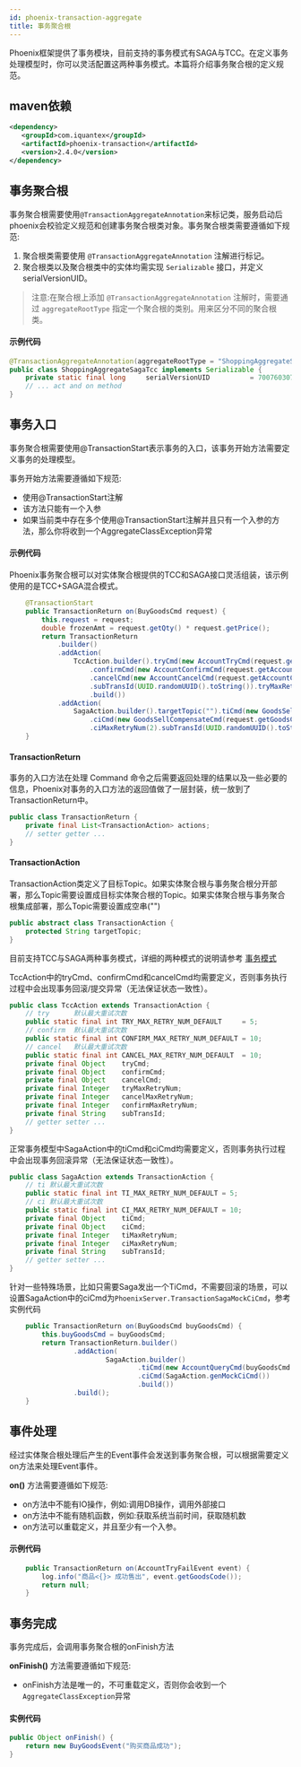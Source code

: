 ```yaml
---
id: phoenix-transaction-aggregate
title: 事务聚合根
---
```


Phoenix框架提供了事务模块，目前支持的事务模式有SAGA与TCC。在定义事务处理模型时，你可以灵活配置这两种事务模式。本篇将介绍事务聚合根的定义规范。


## maven依赖

```xml
<dependency>
   <groupId>com.iquantex</groupId>
   <artifactId>phoenix-transaction</artifactId>
   <version>2.4.0</version>
</dependency>
```

## 事务聚合根

事务聚合根需要使用`@TransactionAggregateAnnotation`来标记类，服务启动后phoenix会校验定义规范和创建事务聚合根类对象。事务聚合根类需要遵循如下规范:

1. 聚合根类需要使用 `@TransactionAggregateAnnotation` 注解进行标记。
2. 聚合根类以及聚合根类中的实体均需实现 `Serializable` 接口，并定义serialVersionUID。

> 注意:在聚合根上添加 `@TransactionAggregateAnnotation` 注解时，需要通过 `aggregateRootType` 指定一个聚合根的类别。用来区分不同的聚合根类。
 
#### 示例代码

```java
@TransactionAggregateAnnotation(aggregateRootType = "ShoppingAggregateSagaTcc")
public class ShoppingAggregateSagaTcc implements Serializable {
    private static final long     serialVersionUID          = 7007603076743033374L; 
    // ... act and on method
}
```

## 事务入口

事务聚合根需要使用@TransactionStart表示事务的入口，该事务开始方法需要定义事务的处理模型。

事务开始方法需要遵循如下规范:

- 使用@TransactionStart注解
- 该方法只能有一个入参
- 如果当前类中存在多个使用@TransactionStart注解并且只有一个入参的方法，那么你将收到一个AggregateClassException异常

#### 示例代码

Phoenix事务聚合根可以对实体聚合根提供的TCC和SAGA接口灵活组装，该示例使用的是TCC+SAGA混合模式。

```java
    @TransactionStart
    public TransactionReturn on(BuyGoodsCmd request) {
        this.request = request;
        double frozenAmt = request.getQty() * request.getPrice();
        return TransactionReturn
            .builder()
            .addAction(
                TccAction.builder().tryCmd(new AccountTryCmd(request.getAccountCode(), frozenAmt))
                    .confirmCmd(new AccountConfirmCmd(request.getAccountCode(), frozenAmt))
                    .cancelCmd(new AccountCancelCmd(request.getAccountCode(), frozenAmt)).targetTopic("")
                    .subTransId(UUID.randomUUID().toString()).tryMaxRetryNum(2).confirmRetryNum(3).cancelRetryNum(3)
                    .build())
            .addAction(
                SagaAction.builder().targetTopic("").tiCmd(new GoodsSellCmd(request.getGoodsCode(), request.getQty()))
                    .ciCmd(new GoodsSellCompensateCmd(request.getGoodsCode(), request.getQty())).tiMaxRetryNum(2)
                    .ciMaxRetryNum(2).subTransId(UUID.randomUUID().toString()).build()).build();
    }
```

#### TransactionReturn

事务的入口方法在处理 Command 命令之后需要返回处理的结果以及一些必要的信息，Phoenix对事务的入口方法的返回值做了一层封装，统一放到了TransactionReturn中。 
```java
public class TransactionReturn {
    private final List<TransactionAction> actions;
    // setter getter ...
}

```
#### TransactionAction

TransactionAction类定义了目标Topic。如果实体聚合根与事务聚合根分开部署，那么Topic需要设置成目标实体聚合根的Topic。如果实体聚合根与事务聚合根集成部署，那么Topic需要设置成空串("")

```java
public abstract class TransactionAction {
    protected String targetTopic;
}

```

目前支持TCC与SAGA两种事务模式，详细的两种模式的说明请参考 [事务模式](03-transaction-module.md)

TccAction中的tryCmd、confirmCmd和cancelCmd均需要定义，否则事务执行过程中会出现事务回滚/提交异常（无法保证状态一致性）。

```java
public class TccAction extends TransactionAction {
    // try      默认最大重试次数
    public static final int TRY_MAX_RETRY_NUM_DEFAULT     = 5;
    // confirm  默认最大重试次数
    public static final int CONFIRM_MAX_RETRY_NUM_DEFAULT = 10;
    // cancel   默认最大重试次数
    public static final int CANCEL_MAX_RETRY_NUM_DEFAULT  = 10;
    private final Object    tryCmd;
    private final Object    confirmCmd;
    private final Object    cancelCmd;
    private final Integer   tryMaxRetryNum;
    private final Integer   cancelMaxRetryNum;
    private final Integer   confirmMaxRetryNum;
    private final String    subTransId;
    // getter setter ...
}
```

正常事务模型中SagaAction中的tiCmd和ciCmd均需要定义，否则事务执行过程中会出现事务回滚异常（无法保证状态一致性）。

```java
public class SagaAction extends TransactionAction {
    // ti 默认最大重试次数
    public static final int TI_MAX_RETRY_NUM_DEFAULT = 5;
    // ci 默认最大重试次数
    public static final int CI_MAX_RETRY_NUM_DEFAULT = 10;
    private final Object    tiCmd;
    private final Object    ciCmd;
    private final Integer   tiMaxRetryNum;
    private final Integer   ciMaxRetryNum;
    private final String    subTransId;
    // getter setter ...
}
```

针对一些特殊场景，比如只需要Saga发出一个TiCmd，不需要回滚的场景，可以设置SagaAction中的ciCmd为`PhoenixServer.TransactionSagaMockCiCmd`，参考实例代码
``` java
    public TransactionReturn on(BuyGoodsCmd buyGoodsCmd) {
        this.buyGoodsCmd = buyGoodsCmd;
        return TransactionReturn.builder()
                .addAction(
                        SagaAction.builder()
                                .tiCmd(new AccountQueryCmd(buyGoodsCmd.getAccountCode()))
                                .ciCmd(SagaAction.genMockCiCmd())
                                .build())
                .build();
    }
```

## 事件处理

经过实体聚合根处理后产生的Event事件会发送到事务聚合根，可以根据需要定义on方法来处理Event事件。

**on()** 方法需要遵循如下规范:

- on方法中不能有IO操作，例如:调用DB操作，调用外部接口
- on方法中不能有随机函数，例如:获取系统当前时间，获取随机数
- on方法可以重载定义，并且至少有一个入参。

#### 示例代码
```java
    public TransactionReturn on(AccountTryFailEvent event) {
        log.info("商品<{}> 成功售出", event.getGoodsCode());
        return null;
    }
```

## 事务完成

事务完成后，会调用事务聚合根的onFinish方法

**onFinish()** 方法需要遵循如下规范:

- onFinish方法是唯一的，不可重载定义，否则你会收到一个`AggregateClassException`异常

#### 实例代码

```java
public Object onFinish() {
    return new BuyGoodsEvent("购买商品成功");
}
```